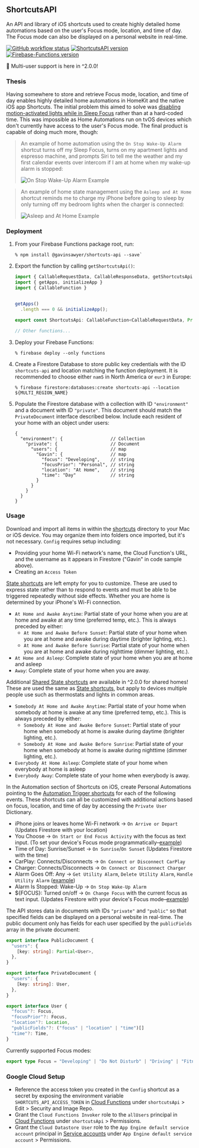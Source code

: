 ## ShortcutsAPI
An API and library of iOS shortcuts used to create highly detailed home automations based on the user's Focus mode, location, and time of day. The Focus mode can also be displayed on a personal website in real-time.

[![GitHub workflow status](https://img.shields.io/github/actions/workflow/status/gavinsawyer/shortcuts-api/ci.yml)](https://github.com/gavinsawyer/shortcuts-api/actions/workflows/ci.yml)
[![ShortcutsAPI version](https://img.shields.io/npm/v/@gavinsawyer/shortcuts-api?logo=npm)](https://www.npmjs.com/package/@gavinsawyer/shortcuts-api)
[![Firebase-Functions version](https://img.shields.io/npm/dependency-version/@gavinsawyer/shortcuts-api/firebase-functions?logo=firebase)](https://www.npmjs.com/package/firebase-functions)

🎉 Multi-user support is here in ^2.0.0!

### Thesis
Having somewhere to store and retrieve Focus mode, location, and time of day enables highly detailed home automations in HomeKit and the native iOS app Shortcuts. The initial problem this aimed to solve was [disabling motion-activated lights while in Sleep Focus](./examples/Occupancy%20Detected%20Example.md) rather than at a hard-coded time. This was impossible as Home Automations run on tvOS devices which don't currently have access to the user's Focus mode. The final product is capable of doing much more, though:
> An example of home automation using the `On Stop Wake-Up Alarm` shortcut turns off my Sleep Focus, turns on my apartment lights and espresso machine, and prompts Siri to tell me the weather and my first calendar events over intercom if I am at home when my wake-up alarm is stopped:
>
> ![On Stop Wake-Up Alarm Example](./examples/On%20Stop%20Wake-Up%20Alarm%20Example.png)

> An example of home state management using the `Asleep and At Home` shortcut reminds me to charge my iPhone before going to sleep by only turning off my bedroom lights when the charger is connected:
>
> ![Asleep and At Home Example](./examples/Asleep%20and%20At%20Home%20Example.png)
### Deployment
1. From your Firebase Functions package root, run:

    ```
    % npm install @gavinsawyer/shortcuts-api --save`
    ```

2. Export the function by calling `getShortcutsApi()`:

    ```ts
    import { CallableRequestData, CallableResponseData, getShortcutsApi } from "@gavinsawyer/shortcuts-api";
    import { getApps, initializeApp }                                     from "firebase-admin/app";
    import { CallableFunction }                                           from "firebase-functions/v2/https";


    getApps()
      .length === 0 && initializeApp();

    export const ShortcutsApi: CallableFunction<CallableRequestData, Promise<CallableResponseData>> = getShortcutsApi();

    // Other functions...
    ```

3. Deploy your Firebase Functions:

    ```
    % firebase deploy --only functions
    ```

4. Create a Firestore Database to store public key credentials with the ID `shortcuts-api` and location matching the function deployment. It is recommended to choose either `nam5` in North America or `eur3` in Europe:

    ```
    % firebase firestore:databases:create shortcuts-api --location ${MULTI_REGION_NAME}
    ```

5. Populate the Firestore database with a collection with ID `"environment"` and a document with ID `"private"`. This document should match the `PrivateDocument` interface described below. Include each resident of your home with an object under users:

    ```json5
    {
      "environment": {                  // Collection
        "private": {                    // Document
          "users": {                    // map
            "Gavin": {                  // map
              "focus": "Developing",    // string
              "focusPrior": "Personal", // string
              "location": "At Home",    // string
              "time": "Day"             // string
            }
          }
        }
      }
    }
    ```

### Usage
Download and import all items in within the [shortcuts](shortcuts) directory to your Mac or iOS device. You may organize them into folders once imported, but it's not necessary. `Config` requires setup including:
- Providing your home Wi-Fi network's name, the Cloud Function's URL, and the username as it appears in Firestore ("Gavin" in code sample above).
- Creating an `Access Token`

[State shortcuts](shortcuts/States) are left empty for you to customize. These are used to express state rather than to respond to events and must be able to be triggered repeatedly without side effects. Whether you are home is determined by your iPhone's Wi-Fi connection.
- `At Home and Awake Anytime`: Partial state of your home when you are at home and awake at any time (preferred temp, etc.). This is always preceded by either:
  - `At Home and Awake Before Sunset`: Partial state of your home when you are at home and awake during daytime (brighter lighting, etc.).
  - `At Home and Awake Before Sunrise`: Partial state of your home when you are at home and awake during nighttime (dimmer lighting, etc.).
- `At Home and Asleep`: Complete state of your home when you are at home and asleep
- `Away`: Complete state of your home when you are away.

Additional [Shared State shortcuts](shortcuts/Shared%20States) are available in ^2.0.0 for shared homes! These are used the same as [State shortcuts](shortcuts/States), but apply to devices multiple people use such as thermostats and lights in common areas.
- `Somebody At Home and Awake Anytime`: Partial state of your home when somebody at home is awake at any time (preferred temp, etc.). This is always preceded by either:
  - `Somebody At Home and Awake Before Sunset`: Partial state of your home when somebody at home is awake during daytime (brighter lighting, etc.).
  - `Somebody At Home and Awake Before Sunrise`: Partial state of your home when somebody at home is awake during nighttime (dimmer lighting, etc.).
- `Everybody At Home Asleep`: Complete state of your home when everybody at home is asleep
- `Everybody Away`: Complete state of your home when everybody is away.

In the Automation section of Shortcuts on iOS, create Personal Automations pointing to the [Automation Trigger shortcuts](shortcuts/Automation%20Triggers) for each of the following events. These shortcuts can all be customized with additional actions based on focus, location, and time of day by accessing the `Private User` Dictionary.
- iPhone joins or leaves home Wi-Fi network -> `On Arrive or Depart` (Updates Firestore with your location)
- You Choose -> `On Start or End Focus Activity` with the focus as text input. (To set your device's Focus mode programmatically–[example](./examples/On%20Start%20or%20End%20Focus%20Activity%20Example.md))
- Time of Day: Sunrise/Sunset -> `On Sunrise`/`On Sunset` (Updates Firestore with the time)
- CarPlay: Connects/Disconnects -> `On Connect or Disconnect CarPlay`
- Charger: Connects/Disconnects -> `On Connect or Disconnect Charger`
- Alarm Goes Off: Any -> `Get Utility Alarm`, `Delete Utility Alarm`, `Handle Utility Alarm` ([example](./examples/Any%20Alarm%20Goes%20Off%20Example.md))
- Alarm Is Stopped: Wake-Up -> `On Stop Wake-Up Alarm`
- ${FOCUS}: Turned on/off -> `On Change Focus` with the current focus as text input. (Updates Firestore with your device's Focus mode–[example](./examples/On%20Change%20Focus%20Example.md))


The API stores data in documents with IDs `"private"` and `"public"` so that specified fields can be displayed on a personal website in real-time. The public document only has fields for each user specified by the `publicFields` array in the private document:
```ts
export interface PublicDocument {
  "users": {
    [key: string]: Partial<User>,
  },
}
```
```ts
export interface PrivateDocument {
  "users": {
    [key: string]: User,
  },
}
```
```ts
export interface User {
  "focus"?: Focus,
  "focusPrior"?: Focus,
  "location"?: Location,
  "publicFields"?: ("focus" | "location" | "time")[]
  "time"?: Time,
}
```
Currently supported Focus modes:
```ts
export type Focus = "Developing" | "Do Not Disturb" | "Driving" | "Fitness" | "Personal" | "Sleep" | "Studying" | "Work";
```
### Google Cloud Setup
- Reference the access token you created in the `Config` shortcut as a secret by exposing the environment variable `SHORTCUTS_API_ACCESS_TOKEN` in [Cloud Functions](https://console.cloud.google.com/functions/list) under `shortcutsApi` > Edit > Security and Image Repo.
- Grant the `Cloud Functions Invoker` role to the `allUsers` principal in [Cloud Functions](https://console.cloud.google.com/functions/list) under `shortcutsApi` > Permissions.
- Grant the `Cloud Datastore User` role to the `App Engine default service account` principal in [Service accounts](https://console.cloud.google.com/iam-admin/serviceaccounts) under `App Engine default service account` > Permissions.
